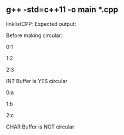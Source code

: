 g++ -std=c++11 -o main *.cpp
-----------------------------------

linklistCPP:
Expected output:

Before making circular:

0:1

1:2

2:3

INT Buffer is YES circular

0:a

1:b

2:c

CHAR Buffer is NOT circular

